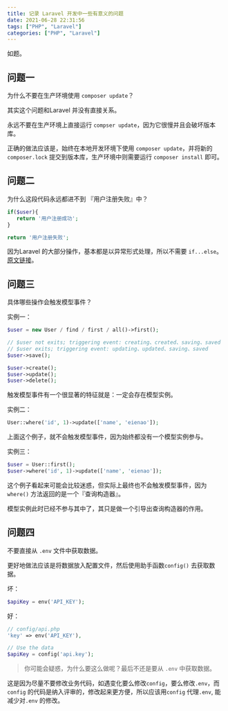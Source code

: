 ```yaml
---
title: 记录 Laravel 开发中一些有意义的问题
date: 2021-06-28 22:31:56
tags: ["PHP", "Laravel"]
categories: ["PHP", "Laravel"]
---
```


如题。

<!-- more -->

## 问题一
为什么不要在生产环境使用 `composer update`？

其实这个问题和Laravel 并没有直接关系。

永远不要在生产环境上直接运行 `compser update`，因为它很慢并且会破坏版本库。

正确的做法应该是，始终在本地开发环境下使用 `composer update`，并将新的`composer.lock` 提交到版本库，生产环境中则需要运行 `composer install` 即可。

## 问题二
为什么这段代码永远都进不到 『用户注册失败』中？
```php
if($user){
   return '用户注册成功';
}

return '用户注册失败';
```

因为Laravel 的大部分操作，基本都是以异常形式处理，所以不需要 `if...else`。[原文链接](https://learnku.com/articles/25947#reply84579)。

## 问题三
具体哪些操作会触发模型事件？

实例一：
```php
$user = new User / find / first / all()->first();

// $user not exits; triggering event: creating、created、saving、saved
// $user exits; triggering event: updating、updated、saving、saved
$user->save(); 

$user->create();
$user->update();
$user->delete();
```
触发模型事件有一个很显著的特征就是：一定会存在模型实例。

实例二：
```php
User::where('id', 1)->update(['name', 'eienao']); 
```
上面这个例子，就不会触发模型事件，因为始终都没有一个模型实例参与。

实例三：
```php
$user = User::first();
$user->where('id', 1)->update(['name', 'eienao']); 
```
这个例子看起来可能会比较迷惑，但实际上最终也不会触发模型事件，因为 `where()` 方法返回的是一个『查询构造器』。

模型实例此时已经不参与其中了，其只是做一个引导出查询构造器的作用。

## 问题四
不要直接从 `.env` 文件中获取数据。

更好地做法应该是将数据放入配置文件，然后使用助手函数`config()` 去获取数据。

坏：
```php
$apiKey = env('API_KEY');
```

好：
```php
// config/api.php
'key' => env('API_KEY'),

// Use the data
$apiKey = config('api.key');
```

> 你可能会疑惑，为什么要这么做呢？最后不还是要从 `.env` 中获取数据。 

这是因为尽量不要修改业务代码，如遇变化要么修改`config`，要么修改`.env`，而`config` 的代码是纳入评审的，修改起来更方便，所以应该用`config` 代理`.env`, 能减少对`.env` 的修改。